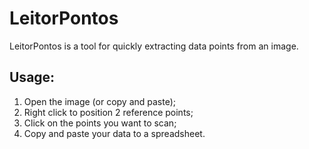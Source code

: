 # LeitorPontos
LeitorPontos is a tool for quickly extracting data points from an image.

## Usage:

1. Open the image (or copy and paste);
2. Right click to position 2 reference points;
3. Click on the points you want to scan;
4. Copy and paste your data to a spreadsheet.
